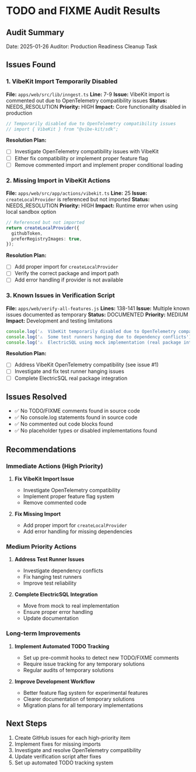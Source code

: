 # TODO and FIXME Audit Results

## Audit Summary
Date: 2025-01-26
Auditor: Production Readiness Cleanup Task

## Issues Found

### 1. VibeKit Import Temporarily Disabled
**File:** `apps/web/src/lib/inngest.ts`
**Line:** 7-9
**Issue:** VibeKit import is commented out due to OpenTelemetry compatibility issues
**Status:** NEEDS_RESOLUTION
**Priority:** HIGH
**Impact:** Core functionality disabled in production

```typescript
// Temporarily disabled due to OpenTelemetry compatibility issues
// import { VibeKit } from "@vibe-kit/sdk";
```

**Resolution Plan:**
- [ ] Investigate OpenTelemetry compatibility issues with VibeKit
- [ ] Either fix compatibility or implement proper feature flag
- [ ] Remove commented import and implement proper conditional loading

### 2. Missing Import in VibeKit Actions
**File:** `apps/web/src/app/actions/vibekit.ts`
**Line:** 25
**Issue:** `createLocalProvider` is referenced but not imported
**Status:** NEEDS_RESOLUTION
**Priority:** HIGH
**Impact:** Runtime error when using local sandbox option

```typescript
// Referenced but not imported
return createLocalProvider({
  githubToken,
  preferRegistryImages: true,
});
```

**Resolution Plan:**
- [ ] Add proper import for `createLocalProvider`
- [ ] Verify the correct package and import path
- [ ] Add error handling if provider is not available

### 3. Known Issues in Verification Script
**File:** `apps/web/verify-all-features.js`
**Lines:** 138-141
**Issue:** Multiple known issues documented as temporary
**Status:** DOCUMENTED
**Priority:** MEDIUM
**Impact:** Development and testing limitations

```javascript
console.log('⚠️  VibeKit temporarily disabled due to OpenTelemetry compatibility');
console.log('⚠️  Some test runners hanging due to dependency conflicts');
console.log('⚠️  ElectricSQL using mock implementation (real package integration pending)');
```

**Resolution Plan:**
- [ ] Address VibeKit OpenTelemetry compatibility (see issue #1)
- [ ] Investigate and fix test runner hanging issues
- [ ] Complete ElectricSQL real package integration

## Issues Resolved
- ✅ No TODO/FIXME comments found in source code
- ✅ No console.log statements found in source code
- ✅ No commented out code blocks found
- ✅ No placeholder types or disabled implementations found

## Recommendations

### Immediate Actions (High Priority)
1. **Fix VibeKit Import Issue**
   - Investigate OpenTelemetry compatibility
   - Implement proper feature flag system
   - Remove commented code

2. **Fix Missing Import**
   - Add proper import for `createLocalProvider`
   - Add error handling for missing dependencies

### Medium Priority Actions
1. **Address Test Runner Issues**
   - Investigate dependency conflicts
   - Fix hanging test runners
   - Improve test reliability

2. **Complete ElectricSQL Integration**
   - Move from mock to real implementation
   - Ensure proper error handling
   - Update documentation

### Long-term Improvements
1. **Implement Automated TODO Tracking**
   - Set up pre-commit hooks to detect new TODO/FIXME comments
   - Require issue tracking for any temporary solutions
   - Regular audits of temporary solutions

2. **Improve Development Workflow**
   - Better feature flag system for experimental features
   - Clearer documentation of temporary solutions
   - Migration plans for all temporary implementations

## Next Steps
1. Create GitHub issues for each high-priority item
2. Implement fixes for missing imports
3. Investigate and resolve OpenTelemetry compatibility
4. Update verification script after fixes
5. Set up automated TODO tracking system